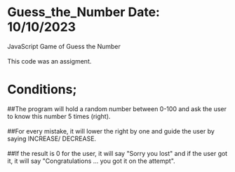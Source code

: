 # Guess_the_Number Date: 10/10/2023
JavaScript Game of Guess the Number <br><br>
This code was an assigment. 

# Conditions;
##The program will hold a random number between 0-100 and ask the user to know this number 5 times (right).<br><br>
##For every mistake, it will lower the right by one and guide the user by saying INCREASE/ DECREASE. <br><br>
##If the result is 0 for the user, it will say "Sorry you lost" and if the user got it, it will say "Congratulations ... you got it on the attempt".

